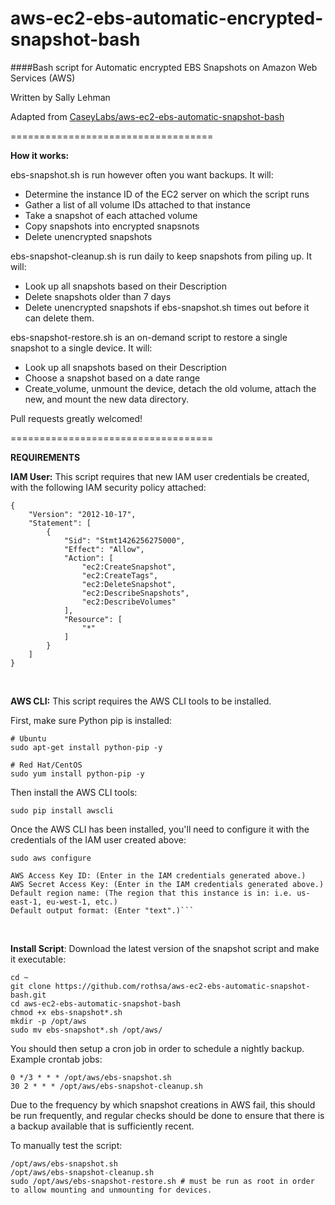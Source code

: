 aws-ec2-ebs-automatic-encrypted-snapshot-bash
===================================

####Bash script for Automatic encrypted EBS Snapshots on Amazon Web Services (AWS)

Written by Sally Lehman

Adapted from [CaseyLabs/aws-ec2-ebs-automatic-snapshot-bash](https://github.com/CaseyLabs/aws-ec2-ebs-automatic-snapshot-bash)

===================================

**How it works:**

ebs-snapshot.sh is run however often you want backups. It will:
- Determine the instance ID of the EC2 server on which the script runs
- Gather a list of all volume IDs attached to that instance
- Take a snapshot of each attached volume
- Copy snapshots into encrypted snapsnots
- Delete unencrypted snapshots

ebs-snapshot-cleanup.sh is run daily to keep snapshots from piling up. It will:
- Look up all snapshots based on their Description 
- Delete snapshots older than 7 days
- Delete unencrypted snapshots if ebs-snapshot.sh times out before it can delete them.

ebs-snapshot-restore.sh is an on-demand script to restore a single snapshot to a single device. It will:
- Look up all snapshots based on their Description 
- Choose a snapshot based on a date range
- Create_volume, unmount the device, detach the old volume, attach the new, and mount the new data directory.

Pull requests greatly welcomed!

===================================

**REQUIREMENTS**

**IAM User:** This script requires that new IAM user credentials be created, with the following IAM security policy attached:

```
{
    "Version": "2012-10-17",
    "Statement": [
        {
            "Sid": "Stmt1426256275000",
            "Effect": "Allow",
            "Action": [
                "ec2:CreateSnapshot",
                "ec2:CreateTags",
                "ec2:DeleteSnapshot",
                "ec2:DescribeSnapshots",
                "ec2:DescribeVolumes"
            ],
            "Resource": [
                "*"
            ]
        }
    ]
}
```
<br />

**AWS CLI:** This script requires the AWS CLI tools to be installed.

First, make sure Python pip is installed:
```
# Ubuntu
sudo apt-get install python-pip -y

# Red Hat/CentOS
sudo yum install python-pip -y
```
Then install the AWS CLI tools: 
```
sudo pip install awscli
```
Once the AWS CLI has been installed, you'll need to configure it with the credentials of the IAM user created above:

```
sudo aws configure

AWS Access Key ID: (Enter in the IAM credentials generated above.)
AWS Secret Access Key: (Enter in the IAM credentials generated above.)
Default region name: (The region that this instance is in: i.e. us-east-1, eu-west-1, etc.)
Default output format: (Enter "text".)```
```
<br />

**Install Script**: Download the latest version of the snapshot script and make it executable:
```
cd ~
git clone https://github.com/rothsa/aws-ec2-ebs-automatic-snapshot-bash.git
cd aws-ec2-ebs-automatic-snapshot-bash
chmod +x ebs-snapshot*.sh
mkdir -p /opt/aws
sudo mv ebs-snapshot*.sh /opt/aws/
```

You should then setup a cron job in order to schedule a nightly backup. Example crontab jobs:
```
0 */3 * * * /opt/aws/ebs-snapshot.sh
30 2 * * * /opt/aws/ebs-snapshot-cleanup.sh

```
Due to the frequency by which snapshot creations in AWS fail, this should be run frequently, and regular
checks should be done to ensure that there is a backup available that is sufficiently recent.

To manually test the script:
```
/opt/aws/ebs-snapshot.sh
/opt/aws/ebs-snapshot-cleanup.sh
sudo /opt/aws/ebs-snapshot-restore.sh # must be run as root in order to allow mounting and unmounting for devices. 
```
